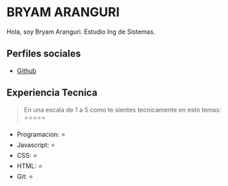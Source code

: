 # BRYAM ARANGURI

Hola, soy Bryam Aranguri. Estudio Ing de Sistemas.

## Perfiles sociales

- [Github](https://github.com/bryamaranguri)

## Experiencia Tecnica

> En una escala de 1 a 5 como te sientes tecnicamente en esto temas: ⭐️⭐️⭐️⭐️⭐️

- Programacion: ⭐️
- Javascript: ⭐️
- CSS: ⭐️
- HTML: ⭐️
- Git: ⭐️
